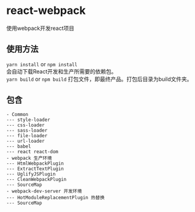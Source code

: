 # react-webpack
使用webpack开发react项目

## 使用方法
```yarn install``` or ```npm install```  
会自动下载React开发和生产所需要的依赖包。  
```yarn build``` or ```npm build```
打包文件，即最终产品。打包后目录为build文件夹。

## 包含
```
- Common
--- style-loader
--- css-loader
--- sass-loader
--- file-loader
--- url-loader
--- babel
--- react react-dom
- webpack 生产环境
--- HtmlWebpackPlugin
--- ExtractTextPlugin
--- UglifyJSPlugin
--- CleanWebpackPlugin
--- SourceMap
- webpack-dev-server 开发环境
--- HotModuleReplacementPlugin 热替换
--- SourceMap
```